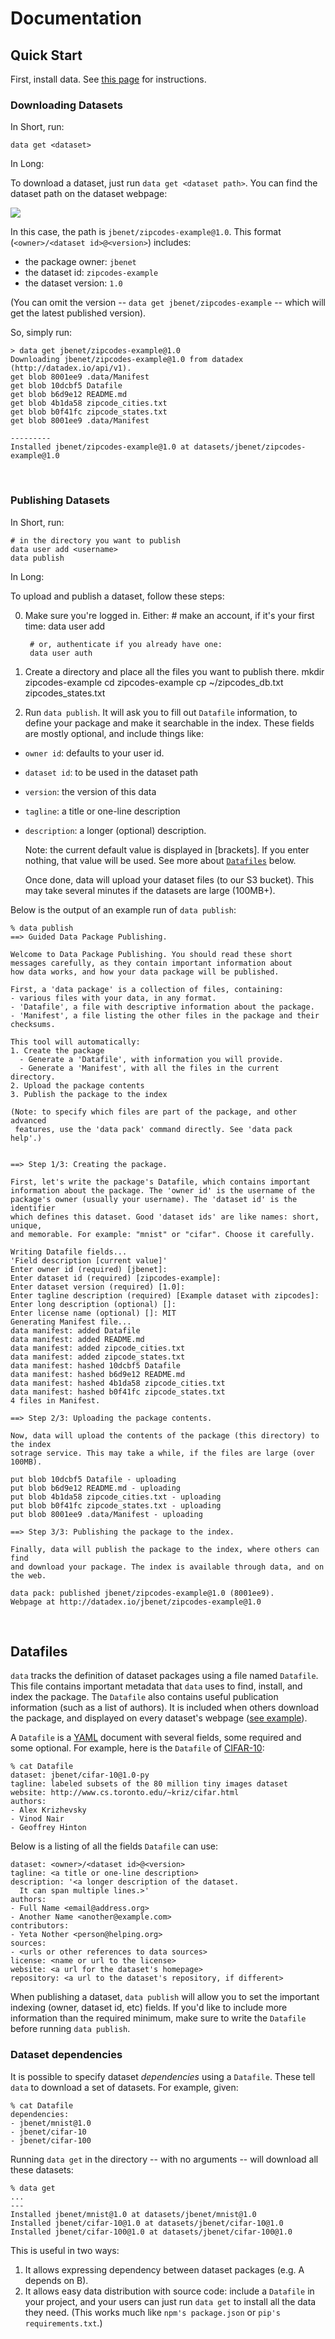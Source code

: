 <!-- title: Documentation -->
<!-- description: Documentation for Data & Datadex -->

# Documentation

## Quick Start

First, install data. See [this page](/doc/install) for instructions.
<br />

### Downloading Datasets

In Short, run:

```
data get <dataset>
```

In Long:

To download a dataset, just run `data get <dataset path>`. You can find the dataset path on the dataset webpage:

![](http://jbenet.static.s3.amazonaws.com/d3a80c0b3a1c8dcc9088e9a4e0097b1f548784f6/example-zipcodes-id.png)

In this case, the path is `jbenet/zipcodes-example@1.0`.
This format (`<owner>/<dataset id>@<version>`) includes:

- the package owner: `jbenet`
- the dataset id: `zipcodes-example`
- the dataset version: `1.0`

(You can omit the version -- `data get jbenet/zipcodes-example` -- which will get the latest published version).

So, simply run:

```
> data get jbenet/zipcodes-example@1.0
Downloading jbenet/zipcodes-example@1.0 from datadex (http://datadex.io/api/v1).
get blob 8001ee9 .data/Manifest
get blob 10dcbf5 Datafile
get blob b6d9e12 README.md
get blob 4b1da58 zipcode_cities.txt
get blob b0f41fc zipcode_states.txt
get blob 8001ee9 .data/Manifest

---------
Installed jbenet/zipcodes-example@1.0 at datasets/jbenet/zipcodes-example@1.0
```
<br />

### Publishing Datasets

In Short, run:

```
# in the directory you want to publish
data user add <username>
data publish
```

In Long:

To upload and publish a dataset, follow these steps:

0. Make sure you're logged in. Either:
        # make an account, if it's your first time:
        data user add

        # or, authenticate if you already have one:
        data user auth

1. Create a directory and place all the files you want to publish there.
        mkdir zipcodes-example
        cd zipcodes-example
        cp ~/zipcodes_db.txt zipcodes_states.txt

2. Run `data publish`. It will ask you to fill out `Datafile` information, to define your package and make it searchable in the index. These fields are mostly optional, and include things like:
  - `owner id`: defaults to your user id.
  - `dataset id`: to be used in the dataset path
  - `version`: the version of this data
  - `tagline`: a title or one-line description
  - `description`: a longer (optional) description.

    Note: the current default value is displayed in [brackets]. If you enter nothing, that value will be used. See more about [`Datafiles`](/doc#Datafile) below.

    Once done, data will upload your dataset files (to our S3 bucket).
    This may take several minutes if the datasets are large (100MB+).

Below is the output of an example run of `data publish`:

```
% data publish
==> Guided Data Package Publishing.

Welcome to Data Package Publishing. You should read these short
messages carefully, as they contain important information about
how data works, and how your data package will be published.

First, a 'data package' is a collection of files, containing:
- various files with your data, in any format.
- 'Datafile', a file with descriptive information about the package.
- 'Manifest', a file listing the other files in the package and their checksums.

This tool will automatically:
1. Create the package
  - Generate a 'Datafile', with information you will provide.
  - Generate a 'Manifest', with all the files in the current directory.
2. Upload the package contents
3. Publish the package to the index

(Note: to specify which files are part of the package, and other advanced
 features, use the 'data pack' command directly. See 'data pack help'.)


==> Step 1/3: Creating the package.

First, let's write the package's Datafile, which contains important
information about the package. The 'owner id' is the username of the
package's owner (usually your username). The 'dataset id' is the identifier
which defines this dataset. Good 'dataset ids' are like names: short, unique,
and memorable. For example: "mnist" or "cifar". Choose it carefully.

Writing Datafile fields...
'Field description [current value]'
Enter owner id (required) [jbenet]:
Enter dataset id (required) [zipcodes-example]:
Enter dataset version (required) [1.0]:
Enter tagline description (required) [Example dataset with zipcodes]:
Enter long description (optional) []:
Enter license name (optional) []: MIT
Generating Manifest file...
data manifest: added Datafile
data manifest: added README.md
data manifest: added zipcode_cities.txt
data manifest: added zipcode_states.txt
data manifest: hashed 10dcbf5 Datafile
data manifest: hashed b6d9e12 README.md
data manifest: hashed 4b1da58 zipcode_cities.txt
data manifest: hashed b0f41fc zipcode_states.txt
4 files in Manifest.

==> Step 2/3: Uploading the package contents.

Now, data will upload the contents of the package (this directory) to the index
sotrage service. This may take a while, if the files are large (over 100MB).

put blob 10dcbf5 Datafile - uploading
put blob b6d9e12 README.md - uploading
put blob 4b1da58 zipcode_cities.txt - uploading
put blob b0f41fc zipcode_states.txt - uploading
put blob 8001ee9 .data/Manifest - uploading

==> Step 3/3: Publishing the package to the index.

Finally, data will publish the package to the index, where others can find
and download your package. The index is available through data, and on the web.

data pack: published jbenet/zipcodes-example@1.0 (8001ee9).
Webpage at http://datadex.io/jbenet/zipcodes-example@1.0
```

<br />

## Datafiles

`data` tracks the definition of dataset packages using a file named `Datafile`. This file contains important metadata that `data` uses to find, install, and index the package. The `Datafile` also contains useful publication information (such as a list of authors). It is included when others download the package, and displayed on every dataset's webpage ([see example](http://datadex.io/jbenet/zipcodes-example@1.0)).

A `Datafile` is a [YAML](http://yaml.org) document with several fields, some required and some optional. For example, here is the `Datafile` of [CIFAR-10](http://datadex.io/jbenet/cifar-10@1.0-py):

```
% cat Datafile
dataset: jbenet/cifar-10@1.0-py
tagline: labeled subsets of the 80 million tiny images dataset
website: http://www.cs.toronto.edu/~kriz/cifar.html
authors:
- Alex Krizhevsky
- Vinod Nair
- Geoffrey Hinton
```

Below is a listing of all the fields `Datafile` can use:

```
dataset: <owner>/<dataset id>@<version>
tagline: <a title or one-line description>
description: '<a longer description of the dataset.
  It can span multiple lines.>'
authors:
- Full Name <email@address.org>
- Another Name <another@example.com>
contributors:
- Yeta Nother <person@helping.org>
sources:
- <urls or other references to data sources>
license: <name or url to the license>
website: <a url for the dataset's homepage>
repository: <a url to the dataset's repository, if different>
```

When publishing a dataset, `data publish` will allow you to set the important indexing (owner, dataset id, etc) fields. If you'd like to include more information than the required minimum, make sure to write the `Datafile` before running `data publish`.

### Dataset dependencies

It is possible to specify dataset *dependencies* using a `Datafile`. These tell `data` to download a set of datasets. For example, given:

```
% cat Datafile
dependencies:
- jbenet/mnist@1.0
- jbenet/cifar-10
- jbenet/cifar-100
```

Running `data get` in the directory -- with no arguments -- will download all these datasets:

```
% data get
...
---
Installed jbenet/mnist@1.0 at datasets/jbenet/mnist@1.0
Installed jbenet/cifar-10@1.0 at datasets/jbenet/cifar-10@1.0
Installed jbenet/cifar-100@1.0 at datasets/jbenet/cifar-100@1.0
```

This is useful in two ways:
1. It allows expressing dependency between dataset packages (e.g. A depends on B).
2. It allows easy data distribution with source code: include a `Datafile` in your project, and your users can just run `data get` to install all the data they need. (This works much like `npm's package.json` or `pip's requirements.txt`.)
